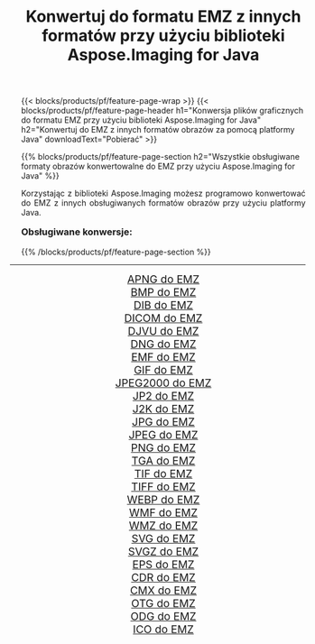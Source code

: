 ﻿---
title: Konwertuj do formatu EMZ z innych formatów przy użyciu biblioteki Aspose.Imaging for Java 
weight: 3920
url: /pl/java/conversion/to/emz/ 
lang: pl
langdirlevel: 2
locales: zh-hans,ja,it,ru,de,es,fr,nl,id,lt,pl,pt,vi,tr,ko,zh-hant,ar,hi,th,sv,cs,uk,he
description: Za pomocą Aspose.Imaging możesz konwertować do EMZ z innych formatów przy użyciu Javy
---

{{< blocks/products/pf/feature-page-wrap >}}
{{< blocks/products/pf/feature-page-header h1="Konwersja plików graficznych do formatu EMZ przy użyciu biblioteki Aspose.Imaging for Java" h2="Konwertuj do EMZ z innych formatów obrazów za pomocą platformy Java" downloadText="Pobierać" >}}


{{% blocks/products/pf/feature-page-section  h2="Wszystkie obsługiwane formaty obrazów konwertowalne do EMZ przy użyciu Aspose.Imaging for Java" %}}
<p align=justify>Korzystając z biblioteki Aspose.Imaging możesz programowo konwertować do EMZ z innych obsługiwanych formatów obrazów przy użyciu platformy Java.</p>
<h3 style="margin-top:16px;">
Obsługiwane konwersje:
</h3>
{{% /blocks/products/pf/feature-page-section %}}
<div class="container-fluid productfamilypage bg-gray">
    <div class="convertypes bg-gray agp-content section">
        <div class="container">
		<hr style="margin-left:-20px;"/>
		<div class="row other-converters" style="gap: 10px;font-size: 19px;text-align:center;">
		    <div class='col-md-3 other-converter remove-lp remove-rp'><a href="/imaging/pl/java/conversion/apng-to-emz/" style="padding:15px;">APNG do EMZ</a></div>
<div class='col-md-3 other-converter remove-lp remove-rp'><a href="/imaging/pl/java/conversion/bmp-to-emz/" style="padding:15px;">BMP do EMZ</a></div>
<div class='col-md-3 other-converter remove-lp remove-rp'><a href="/imaging/pl/java/conversion/dib-to-emz/" style="padding:15px;">DIB do EMZ</a></div>
<div class='col-md-3 other-converter remove-lp remove-rp'><a href="/imaging/pl/java/conversion/dicom-to-emz/" style="padding:15px;">DICOM do EMZ</a></div>
<div class='col-md-3 other-converter remove-lp remove-rp'><a href="/imaging/pl/java/conversion/djvu-to-emz/" style="padding:15px;">DJVU do EMZ</a></div>
<div class='col-md-3 other-converter remove-lp remove-rp'><a href="/imaging/pl/java/conversion/dng-to-emz/" style="padding:15px;">DNG do EMZ</a></div>
<div class='col-md-3 other-converter remove-lp remove-rp'><a href="/imaging/pl/java/conversion/emf-to-emz/" style="padding:15px;">EMF do EMZ</a></div>
<div class='col-md-3 other-converter remove-lp remove-rp'><a href="/imaging/pl/java/conversion/gif-to-emz/" style="padding:15px;">GIF do EMZ</a></div>
<div class='col-md-3 other-converter remove-lp remove-rp'><a href="/imaging/pl/java/conversion/jpeg2000-to-emz/" style="padding:15px;">JPEG2000 do EMZ</a></div>
<div class='col-md-3 other-converter remove-lp remove-rp'><a href="/imaging/pl/java/conversion/jp2-to-emz/" style="padding:15px;">JP2 do EMZ</a></div>
<div class='col-md-3 other-converter remove-lp remove-rp'><a href="/imaging/pl/java/conversion/j2k-to-emz/" style="padding:15px;">J2K do EMZ</a></div>
<div class='col-md-3 other-converter remove-lp remove-rp'><a href="/imaging/pl/java/conversion/jpg-to-emz/" style="padding:15px;">JPG do EMZ</a></div>
<div class='col-md-3 other-converter remove-lp remove-rp'><a href="/imaging/pl/java/conversion/jpeg-to-emz/" style="padding:15px;">JPEG do EMZ</a></div>
<div class='col-md-3 other-converter remove-lp remove-rp'><a href="/imaging/pl/java/conversion/png-to-emz/" style="padding:15px;">PNG do EMZ</a></div>
<div class='col-md-3 other-converter remove-lp remove-rp'><a href="/imaging/pl/java/conversion/tga-to-emz/" style="padding:15px;">TGA do EMZ</a></div>
<div class='col-md-3 other-converter remove-lp remove-rp'><a href="/imaging/pl/java/conversion/tif-to-emz/" style="padding:15px;">TIF do EMZ</a></div>
<div class='col-md-3 other-converter remove-lp remove-rp'><a href="/imaging/pl/java/conversion/tiff-to-emz/" style="padding:15px;">TIFF do EMZ</a></div>
<div class='col-md-3 other-converter remove-lp remove-rp'><a href="/imaging/pl/java/conversion/webp-to-emz/" style="padding:15px;">WEBP do EMZ</a></div>
<div class='col-md-3 other-converter remove-lp remove-rp'><a href="/imaging/pl/java/conversion/wmf-to-emz/" style="padding:15px;">WMF do EMZ</a></div>
<div class='col-md-3 other-converter remove-lp remove-rp'><a href="/imaging/pl/java/conversion/wmz-to-emz/" style="padding:15px;">WMZ do EMZ</a></div>
<div class='col-md-3 other-converter remove-lp remove-rp'><a href="/imaging/pl/java/conversion/svg-to-emz/" style="padding:15px;">SVG do EMZ</a></div>
<div class='col-md-3 other-converter remove-lp remove-rp'><a href="/imaging/pl/java/conversion/svgz-to-emz/" style="padding:15px;">SVGZ do EMZ</a></div>
<div class='col-md-3 other-converter remove-lp remove-rp'><a href="/imaging/pl/java/conversion/eps-to-emz/" style="padding:15px;">EPS do EMZ</a></div>
<div class='col-md-3 other-converter remove-lp remove-rp'><a href="/imaging/pl/java/conversion/cdr-to-emz/" style="padding:15px;">CDR do EMZ</a></div>
<div class='col-md-3 other-converter remove-lp remove-rp'><a href="/imaging/pl/java/conversion/cmx-to-emz/" style="padding:15px;">CMX do EMZ</a></div>
<div class='col-md-3 other-converter remove-lp remove-rp'><a href="/imaging/pl/java/conversion/otg-to-emz/" style="padding:15px;">OTG do EMZ</a></div>
<div class='col-md-3 other-converter remove-lp remove-rp'><a href="/imaging/pl/java/conversion/odg-to-emz/" style="padding:15px;">ODG do EMZ</a></div>
<div class='col-md-3 other-converter remove-lp remove-rp'><a href="/imaging/pl/java/conversion/ico-to-emz/" style="padding:15px;">ICO do EMZ</a></div>
                </div>
        </div>
    </div>
</div>
<br/>

